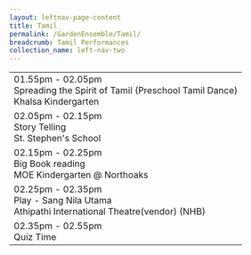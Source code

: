 ```yaml
---
layout: leftnav-page-content
title: Tamil
permalink: /GardenEnsemble/Tamil/
breadcrumb: Tamil Performances
collection_name: left-nav-two
---
```


<table class="table-h">
  <tr>
    <td COLSPAN="2">
    01.55pm - 02.05pm
    <br>Spreading the Spirit of Tamil (Preschool Tamil Dance)
    <br>Khalsa Kindergarten
    </td>
  </tr>
  <tr>
    <td COLSPAN="2">
    02.05pm - 02.15pm
    <br>Story Telling 
    <br>St. Stephen's School
    </td>
  </tr>
  <tr>
    <td COLSPAN="2">
    02.15pm - 02.25pm
    <br>Big Book reading 
    <br>MOE Kindergarten @ Northoaks
    </td>
  </tr>
  <tr>
    <td COLSPAN="2">
    02.25pm - 02.35pm
    <br>Play - Sang Nila Utama
    <br>Athipathi International Theatre(vendor) (NHB)
    </td>
  </tr>
  <tr>
    <td COLSPAN="2">
    02.35pm - 02.55pm
    <br>Quiz Time
    </td>
  </tr>
  
</table>
